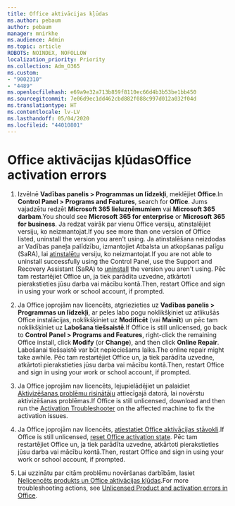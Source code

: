 ```yaml
---
title: Office aktivācijas kļūdas
ms.author: pebaum
author: pebaum
manager: mnirkhe
ms.audience: Admin
ms.topic: article
ROBOTS: NOINDEX, NOFOLLOW
localization_priority: Priority
ms.collection: Adm_O365
ms.custom:
- "9002310"
- "4489"
ms.openlocfilehash: e69a9e32a713b859f8110ec66d4b3b53be1bb450
ms.sourcegitcommit: 7e06d9ec1dd462cbd882f088c997d012a032f04d
ms.translationtype: HT
ms.contentlocale: lv-LV
ms.lasthandoff: 05/04/2020
ms.locfileid: "44010801"
---
```

# <a name="office-activation-errors"></a><span data-ttu-id="79152-102">Office aktivācijas kļūdas</span><span class="sxs-lookup"><span data-stu-id="79152-102">Office activation errors</span></span>

1. <span data-ttu-id="79152-103">Izvēlnē **Vadības panelis > Programmas un līdzekļi**, meklējiet **Office**.</span><span class="sxs-lookup"><span data-stu-id="79152-103">In **Control Panel > Programs and Features**, search for **Office**.</span></span> <span data-ttu-id="79152-104">Jums vajadzētu redzēt **Microsoft 365 lieluzņēmumiem** vai **Microsoft 365 darbam**.</span><span class="sxs-lookup"><span data-stu-id="79152-104">You should see **Microsoft 365 for enterprise** or **Microsoft 365 for business**.</span></span> <span data-ttu-id="79152-105">Ja redzat vairāk par vienu Office versiju, atinstalējiet versiju, ko neizmantojat.</span><span class="sxs-lookup"><span data-stu-id="79152-105">If you see more than one version of Office listed, uninstall the version you aren't using.</span></span> <span data-ttu-id="79152-106">Ja atinstalēšana neizdodas ar Vadības paneļa palīdzību, izmantojiet Atbalsta un atkopšanas palīgu (SaRA), lai [atinstalētu](https://aka.ms/SARA-OfficeUninstall-Alchemy) versiju, ko neizmantojat.</span><span class="sxs-lookup"><span data-stu-id="79152-106">If you are not able to uninstall successfully using the Control Panel, use the Support and Recovery Assistant (SaRA) to [uninstall](https://aka.ms/SARA-OfficeUninstall-Alchemy) the version you aren't using.</span></span> <span data-ttu-id="79152-107">Pēc tam restartējiet Office un, ja tiek parādīta uzvedne, atkārtoti pierakstieties jūsu darba vai mācību kontā.</span><span class="sxs-lookup"><span data-stu-id="79152-107">Then, restart Office and sign in using your work or school account, if prompted.</span></span> 

2. <span data-ttu-id="79152-108">Ja Office joprojām nav licencēts, atgriezieties uz **Vadības panelis > Programmas un līdzekļi**, ar peles labo pogu noklikšķiniet uz atlikušās Office instalācijas, noklikšķiniet uz **Modificēt** (vai **Mainīt**) un pēc tam noklikšķiniet uz **Labošana tiešsaistē**.</span><span class="sxs-lookup"><span data-stu-id="79152-108">If Office is still unlicensed, go back to **Control Panel > Programs and Features**, right-click the remaining Office install, click **Modify** (or **Change**), and then click **Online Repair**.</span></span> <span data-ttu-id="79152-109">Labošanai tiešsaistē var būt nepieciešams laiks.</span><span class="sxs-lookup"><span data-stu-id="79152-109">The online repair might take awhile.</span></span> <span data-ttu-id="79152-110">Pēc tam restartējiet Office un, ja tiek parādīta uzvedne, atkārtoti pierakstieties jūsu darba vai mācību kontā.</span><span class="sxs-lookup"><span data-stu-id="79152-110">Then, restart Office and sign in using your work or school account, if prompted.</span></span> 

3. <span data-ttu-id="79152-111">Ja Office joprojām nav licencēts, lejupielādējiet un palaidiet [Aktivizēšanas problēmu risinātāju](https://aka.ms/SARA-OfficeActivation-Alchemy) attiecīgajā datorā, lai novērstu aktivizēšanas problēmas.</span><span class="sxs-lookup"><span data-stu-id="79152-111">If Office is still unlicensed, download and then run the [Activation Troubleshooter](https://aka.ms/SARA-OfficeActivation-Alchemy) on the affected machine to fix the activation issues.</span></span> 

4. <span data-ttu-id="79152-112">Ja Office joprojām nav licencēts, [atiestatiet Office aktivācijas stāvokli](https://docs.microsoft.com/office365/troubleshoot/activation/reset-office-365-proplus-activation-state).</span><span class="sxs-lookup"><span data-stu-id="79152-112">If Office is still unlicensed, [reset Office activation state](https://docs.microsoft.com/office365/troubleshoot/activation/reset-office-365-proplus-activation-state).</span></span> <span data-ttu-id="79152-113">Pēc tam restartējiet Office un, ja tiek parādīta uzvedne, atkārtoti pierakstieties jūsu darba vai mācību kontā.</span><span class="sxs-lookup"><span data-stu-id="79152-113">Then, restart Office and sign in using your work or school account, if prompted.</span></span>  

5. <span data-ttu-id="79152-114">Lai uzzinātu par citām problēmu novēršanas darbībām, lasiet [Nelicencēts produkts un Office aktivācijas kļūdas](https://support.office.com/article/unlicensed-product-and-activation-errors-in-office-0d23d3c0-c19c-4b2f-9845-5344fedc4380).</span><span class="sxs-lookup"><span data-stu-id="79152-114">For more troubleshooting actions, see [Unlicensed Product and activation errors in Office](https://support.office.com/article/unlicensed-product-and-activation-errors-in-office-0d23d3c0-c19c-4b2f-9845-5344fedc4380).</span></span>
